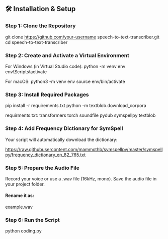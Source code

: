 ## 🛠 Installation & Setup

### Step 1: Clone the Repository

git clone https://github.com/your-username speech-to-text-transcriber.git
cd speech-to-text-transcriber

### Step 2: Create and Activate a Virtual Environment

For Windows (in Virtual Studio code):
python -m venv env
env\Scripts\activate

For macOS:
python3 -m venv env
source env/bin/activate

### Step 3: Install Required Packages

pip install -r requirements.txt
python -m textblob.download_corpora

requirments.txt:
transformers
torch
soundfile
pydub
symspellpy
textblob

### Step 4: Add Frequency Dictionary for SymSpell

Your script will automatically download the dictionary:

https://raw.githubusercontent.com/mammothb/symspellpy/master/symspellpy/frequency_dictionary_en_82_765.txt

### Step 5: Prepare the Audio File

Record your voice or use a .wav file (16kHz, mono).
Save the audio file in your project folder.

#### Rename it as:
example.wav

### Step 6: Run the Script
python coding.py
